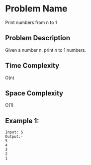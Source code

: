 # Problem Name 
Print numbers from n to 1

## Problem Description

Given a number n, print n to 1 numbers.

## Time Complexity
O(n)

## Space Complexity
O(1)

## Example 1:
```
Input: 5
Output:-
5
4
3
2
1
```
